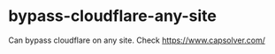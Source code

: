 # bypass-cloudflare-any-site
Can bypass cloudflare on any site. Check https://www.capsolver.com/ 











                                                                                                                                            